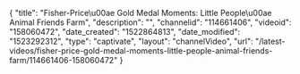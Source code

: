 {
    "title": "Fisher-Price\u00ae Gold Medal Moments: Little People\u00ae Animal Friends Farm",
    "description": "",
    "channelid": "114661406",
    "videoid": "158060472",
    "date_created": "1522864813",
    "date_modified": "1523292312",
    "type": "captivate",
    "layout": "channelVideo",
    "url": "\/latest-videos\/fisher-price-gold-medal-moments-little-people-animal-friends-farm\/114661406-158060472"
}